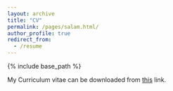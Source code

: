 ```yaml
---
layout: archive
title: "CV"
permalink: /pages/salam.html/
author_profile: true
redirect_from:
  - /resume
---
```


{% include base_path %}

My Curriculum vitae can be downloaded from [this](/files/OToragay_CV.pdf) link.
